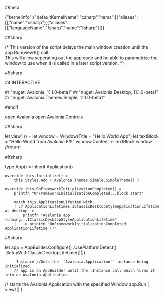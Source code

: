 #!meta

{"kernelInfo":{"defaultKernelName":"csharp","items":[{"aliases":[],"name":"csharp"},{"aliases":[],"languageName":"fsharp","name":"fsharp"}]}}

#!fsharp

(*
This version of the script delays the main window creation until the app.Run(view1()) call.<br />
This will allow seperating out the app code and be able to parametrize the window to use when it is called in a later script version. 
*)

#!fsharp

#if INTERACTIVE

#r "nuget: Avalonia, 11.1.0-beta1"
#r "nuget: Avalonia.Desktop, 11.1.0-beta1"
#r "nuget: Avalonia.Themes.Simple, 11.1.0-beta1"

#endif


open Avalonia
open Avalonia.Controls

#!fsharp

let view1 () =
    let window = Window(Title = "Hello World App")
    let textBlock = "Hello World from Avalonia F#!"
    window.Content <- textBlock
    window //return

#!fsharp

type App() = 
    inherit Application()

    override this.Initialize() =
        this.Styles.Add ( Avalonia.Themes.Simple.SimpleTheme() )

    override this.OnFrameworkInitializationCompleted() =
        printfn "OnFrameworkInitializationCompleted...block start"

        match this.ApplicationLifetime with
        | :? ApplicationLifetimes.IClassicDesktopStyleApplicationLifetime as desktop ->
            printfn "Avalonia app running...IClassicDesktopStyleApplicationLifetime"
        | _ -> printfn "OnFrameworkInitializationCompleted: ApplicationLifetime ()"
        

#!fsharp

let app = 
    AppBuilder.Configure<App>()
        .UsePlatformDetect()
        .SetupWithClassicDesktopLifetime([||])
        
        .Instance //Gets the ``Avalonia.Application`` instance being initialized.
        // app is an AppBuilder until the .Instance call which turns it into an Avalonia.Application


// starts the Avalonia.Application with the specified Window
app.Run ( view1() )
